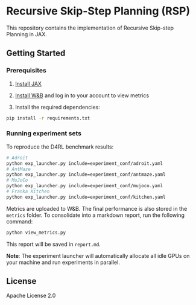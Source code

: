 # Recursive Skip-Step Planning (RSP)

This repository contains the implementation of Recursive Skip-step Planning in JAX.

## Getting Started

### Prerequisites

1. [Install JAX](https://github.com/google/jax#installation)

2. [Install W&B](https://github.com/wandb/wandb) and log in to your account to view metrics

3. Install the required dependencies:

```bash
pip install -r requirements.txt
```

### Running experiment sets

To reproduce the D4RL benchmark results:

```bash
# Adroit
python exp_launcher.py include=experiment_conf/adroit.yaml
# AntMaze
python exp_launcher.py include=experiment_conf/antmaze.yaml
# MuJoCo
python exp_launcher.py include=experiment_conf/mujoco.yaml
# Franka Kitchen
python exp_launcher.py include=experiment_conf/kitchen.yaml
```

Metrics are uploaded to W&B. The final performance is also stored in the `metrics` folder. To consolidate into a markdown report, run the following command:

```bash
python view_metrics.py
```

This report will be saved in `report.md`.

**Note**: The experiment launcher will automatically allocate all idle GPUs on your machine and run experiments in parallel.

## License

Apache License 2.0

